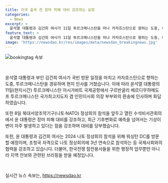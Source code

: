 ```yaml
---
title: 미국 출국 전 장마 피해 대비 강조하는 요망
categories:
  - News
excerpt: >
  윤석열 대통령과 김건희 여사가 11일 투르크메니스탄을 떠나 카자흐스탄으로 향하는 도중, 아시가바트 국제공항에서 투르크메니스탄 국가최고지도자 겸 인민이사회 의장 부부의 환송에 인사하고 있다. 윤 대통령은 북대서양조약기구(NATO) 정상회의 참석을 앞두고 장마 피해 대비를 당부하며 호놀룰루를 방문할 예정이다. 2024 나토 정상회의 참석을 위해 꾸준히 외교활동을 이어가고 있는 것으로 전해졌다.
feature_text: >
  윤석열 대통령과 김건희 여사가 11일 투르크메니스탄을 떠나 카자흐스탄으로 향하는 도중, 아시가바트 국제공항에서 투르크메니스탄 국가최고지도자 겸 인민이사회 의장 부부의 환송에 인사하고 있다. 윤 대통령은 북대서양조약기구(NATO) 정상회의 참석을 앞두고 장마 피해 대비를 당부하며 호놀룰루를 방문할 예정이다. 2024 나토 정상회의 참석을 위해 꾸준히 외교활동을 이어가고 있는 것으로 전해졌다.
image: 'https://newsdao.kr/res/images/meta/newsdao_breakingnews.jpg'
---
```


<p><img src="https://newsdao.kr/res/images/meta/newsdao_breakingnews.jpg" alt="bookingtag 속보" /></p>

<p data-ke-size="size16">&nbsp;</p>

<p>윤석열 대통령과 부인 김건희 여사가 국빈 방문 일정을 마치고 카자흐스탄으로 향하는 도중, 투르크메니스탄을 경유하며 현지 인사를 거쳤습니다. 이에 따라 윤석열 대통령의 11일(현지시간) 투르크메니스탄 아시가바트 국제공항에서 구르반굴리 베르디무하메도프 투르크메니스탄 국가최고지도자 겸 인민이사회 의장 부부와의 환송에 인사하며 화답하였습니다.</p>

<p>또한 8일 북대서양조약기구(나토·NATO) 정상회의 참석을 앞두고 열린 수석비서관회의에서 윤 대통령은 장마 피해 대비를 강조하고, 최근 기후변화로 예측을 넘어서는 기상이변이 자주 발생하고 있다는 점을 강조하며 대비를 당부했습니다.</p>

<p>또한, 윤 대통령과 김건희 여사는 2024 나토 정상회의 참석을 위해 워싱턴 DC를 방문할 예정이며, 초청국 자격으로 나토 정상회의에 3년 연속으로 참석하는 등 국제사회와의 협력을 강조하고 있습니다. 더불어, 한국전쟁 참전용사들을 위한 행정적 업무뿐만 아니라 지역 안보와 관련된 브리핑을 받을 예정입니다.</p>

<p data-ke-size="size16">&nbsp;</p>
실시간 뉴스 속보는, <a href="https://newsdao.kr" rel="dofollow">https://newsdao.kr</a>


